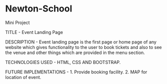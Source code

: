 # Newton-School
Mini Project

TITLE - Event Landing Page

DESCRIPTION - Event landing page is the first page or home page of any website which gives functionality to the user to book tickets and also to see the venue and other things which are provided in the menu section.

TECHNOLOGIES USED - HTML, CSS AND BOOTSTRAP.

FUTURE IMPLEMENTATIONS - 1. Provide booking facility.
                         2. MAP for location of event.
                        
